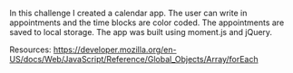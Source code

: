 In this challenge I created a calendar app. The user can write in appointments and the time blocks are color coded. The appointments are saved to local storage. The app was built using moment.js and jQuery. 



Resources:
https://developer.mozilla.org/en-US/docs/Web/JavaScript/Reference/Global_Objects/Array/forEach
